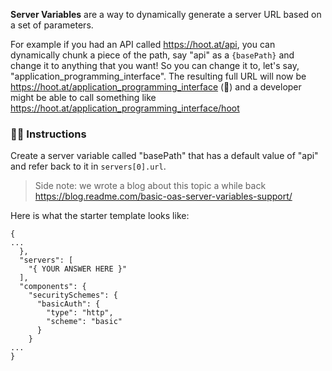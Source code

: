 **Server Variables** are a way to dynamically generate a server URL based on a set of parameters.

For example if you had an API called https://hoot.at/api, you can dynamically chunk a piece of the path, say "api" as a `{basePath}` and change it to anything that you want! So you can change it to, let's say, "application_programming_interface". The resulting full URL will now be https://hoot.at/application_programming_interface (😬) and a developer might be able to call something like https://hoot.at/application_programming_interface/hoot

### 👨‍🏫 Instructions

Create a server variable called "basePath" that has a default value of "api" and refer back to it in `servers[0].url`.

> Side note: we wrote a blog about this topic a while back https://blog.readme.com/basic-oas-server-variables-support/

Here is what the starter template looks like:

```
{
...
  },
  "servers": [
    "{ YOUR ANSWER HERE }"
  ],
  "components": {
    "securitySchemes": {
      "basicAuth": {
        "type": "http",
        "scheme": "basic"
      }
    }
...
}
```
